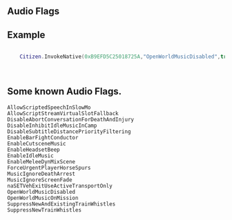 ## Audio Flags

## Example

```lua

	Citizen.InvokeNative(0xB9EFD5C25018725A,"OpenWorldMusicDisabled",true)   -- SET_AUDIO_FLAG (disables default ambient music)

```
<br>
<h2>Some known Audio Flags.</h2>

	AllowScriptedSpeechInSlowMo
	AllowScriptStreamVirtualSlotFallback
	DisableAbortConversationForDeathAndInjury
	DisableInhibitIdleMusicInCamp
	DisableSubtitleDistancePriorityFiltering
	EnableBarFightConductor
	EnableCutsceneMusic
	EnableHeadsetBeep
	EnableIdleMusic
	EnableMeleeDynMixScene
	ForceUrgentPlayerHorseSpurs
	MusicIgnoreDeathArrest
	MusicIgnoreScreenFade
	naSETVehExitUseActiveTransportOnly
	OpenWorldMusicDisabled
	OpenWorldMusicOnMission
	SuppressNewAndExistingTrainWhistles
	SuppressNewTrainWhistles


